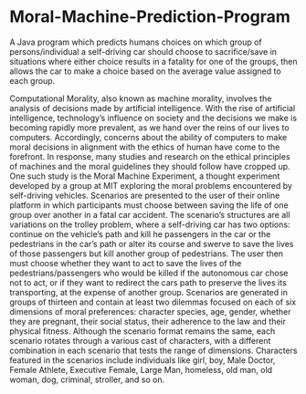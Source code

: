 # Moral-Machine-Prediction-Program
A Java program which predicts humans choices on which group of persons/individual a self-driving car 
should choose to sacrifice/save in situations where either choice results in a fatality for one of the groups, then 
allows the car to make a choice based on the average value assigned to each group.

Computational Morality, also known as machine morality, involves the analysis of decisions made by artificial intelligence. With the rise of artificial intelligence, technology’s influence on society and the decisions we make is becoming rapidly more prevalent, as we hand over the reins of our lives to computers. Accordingly, concerns about the ability of computers to make moral decisions in alignment with the ethics of human have come to the forefront. In response, many studies and research on the ethical principles of machines and the moral guidelines they should follow have cropped up. One such study is the Moral Machine Experiment, a thought experiment developed by a group at MIT exploring the moral problems encountered by self-driving vehicles.
 Scenarios are presented to the user of their online platform in which participants must choose between saving the life of one group over another in a fatal car accident. The scenario’s structures are all variations on the trolley problem, where a self-driving car has two options: continue on the vehicle’s path and kill he passengers in the car or the pedestrians in the car’s path or alter its course and swerve to save the lives of those passengers but kill another group of pedestrians. The user then must choose whether they want to act to save the lives of the pedestrians/passengers who would be killed if the autonomous car chose not to act, or if they want to redirect the cars path to preserve the lives its transporting, at the expense of another group.
Scenarios are generated in groups of thirteen and contain at least two dilemmas focused on each of six dimensions of moral preferences: character species, age, gender, whether they are pregnant, their social status, their adherence to the law and their physical fitness. Although the scenario format remains the same, each scenario rotates through a various cast of characters, with a different combination in each scenario that tests the range of dimensions. Characters featured in the scenarios include individuals like girl, boy, Male Doctor, Female Athlete, Executive Female, Large Man, homeless, old man, old woman, dog, criminal, stroller, and so on.

